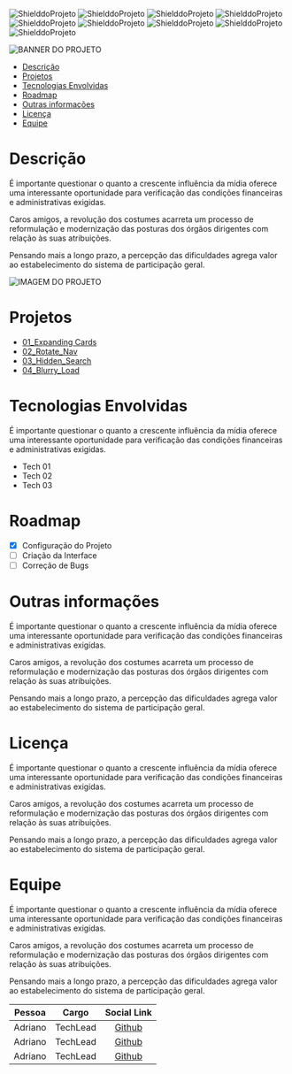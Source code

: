 <!-- PARA ESCOLHER AS CORES DAS LINGUAGENS USAR O SITE https://brandcolors.net/ -->
![ShielddoProjeto](https://img.shields.io/badge/Nome-50_Projetos_Web_50_Dias-e2001a.svg?style=for-the-badge)
![ShielddoProjeto](https://img.shields.io/badge/Versão-1.0.0-e9ebec.svg?style=for-the-badge)
![ShielddoProjeto](https://img.shields.io/badge/Markup-HTML-e34f26.svg?style=for-the-badge)
![ShielddoProjeto](https://img.shields.io/badge/Estilo-CSS-002561.svg?style=for-the-badge)
![ShielddoProjeto](https://img.shields.io/badge/Linguagem-JavaScript-f7df1e.svg?style=for-the-badge)
![ShielddoProjeto](https://img.shields.io/github/repo-size/adrianoleitedasilva/50-projetos-web-50-dias?style=for-the-badge)
![ShielddoProjeto](https://img.shields.io/tokei/lines/github/adrianoleitedasilva/50-projetos-web-50-dias?style=for-the-badge)
![ShielddoProjeto](https://img.shields.io/github/stars/adrianoleitedasilva/50-projetos-web-50-dias?style=for-the-badge) 
![ShielddoProjeto](https://img.shields.io/github/last-commit/adrianoleitedasilva/50-projetos-web-50-dias?style=for-the-badge)

<!-- Envie a imagem por meio de uma ISSUE e cole o link aqui nessa linha abaixo -->
![BANNER DO PROJETO](https://user-images.githubusercontent.com/6373438/157747252-231fc7b4-ee96-45fb-a7e0-1278862b6b0f.png)

- [Descrição](#descrição)
- [Projetos](#projetos)
- [Tecnologias Envolvidas](#tecnologias-envolvidas)
- [Roadmap](#roadmap)
- [Outras informações](#outras-informações)
- [Licença](#licença)
- [Equipe](#equipe)
  
# Descrição

É importante questionar o quanto a crescente influência da mídia oferece uma interessante oportunidade para verificação das condições financeiras e administrativas exigidas.

Caros amigos, a revolução dos costumes acarreta um processo de reformulação e modernização das posturas dos órgãos dirigentes com relação às suas atribuições.

Pensando mais a longo prazo, a percepção das dificuldades agrega valor ao estabelecimento do sistema de participação geral.

<!-- 
    AS IMAGENS DE BANNERS EU COLOQUEI UM TAMANHO DE 1280 X 300 
    PARA IMAGENS DE TELA E OUTRAS NECESSIDADES, COLOQUE 1280 X 1280
-->
![IMAGEM DO PROJETO](https://user-images.githubusercontent.com/6373438/157749627-e718fa74-f7ce-49e8-9ffa-81271f47daf5.png)

# Projetos

- [01_Expanding Cards](https://adrianoleitedasilva.github.io/50-projetos-web-50-dias/01_expanding_cards/)
- [02_Rotate_Nav](https://adrianoleitedasilva.github.io/50-projetos-web-50-dias/02_rotate_nav/)
- [03_Hidden_Search](https://adrianoleitedasilva.github.io/50-projetos-web-50-dias/03_hidden_search/)
- [04_Blurry_Load](https://adrianoleitedasilva.github.io/50-projetos-web-50-dias/04_blurry_load/)

# Tecnologias Envolvidas

É importante questionar o quanto a crescente influência da mídia oferece uma interessante oportunidade para verificação das condições financeiras e administrativas exigidas.

- Tech 01
- Tech 02
- Tech 03

# Roadmap
- [x] Configuração do Projeto
- [ ] Criação da Interface
- [ ] Correção de Bugs 

# Outras informações

É importante questionar o quanto a crescente influência da mídia oferece uma interessante oportunidade para verificação das condições financeiras e administrativas exigidas.

Caros amigos, a revolução dos costumes acarreta um processo de reformulação e modernização das posturas dos órgãos dirigentes com relação às suas atribuições.

Pensando mais a longo prazo, a percepção das dificuldades agrega valor ao estabelecimento do sistema de participação geral.

# Licença

É importante questionar o quanto a crescente influência da mídia oferece uma interessante oportunidade para verificação das condições financeiras e administrativas exigidas.

Caros amigos, a revolução dos costumes acarreta um processo de reformulação e modernização das posturas dos órgãos dirigentes com relação às suas atribuições.

Pensando mais a longo prazo, a percepção das dificuldades agrega valor ao estabelecimento do sistema de participação geral.

# Equipe

É importante questionar o quanto a crescente influência da mídia oferece uma interessante oportunidade para verificação das condições financeiras e administrativas exigidas.

Caros amigos, a revolução dos costumes acarreta um processo de reformulação e modernização das posturas dos órgãos dirigentes com relação às suas atribuições.

Pensando mais a longo prazo, a percepção das dificuldades agrega valor ao estabelecimento do sistema de participação geral.

Pessoa | Cargo | Social Link
:-----:|:-----:|:----------:
Adriano | TechLead | [Github](http://www.github.com/adrianoleitedasilva)
Adriano | TechLead | [Github](http://www.github.com/adrianoleitedasilva)
Adriano | TechLead | [Github](http://www.github.com/adrianoleitedasilva)